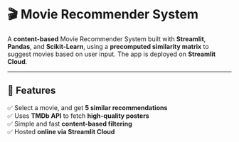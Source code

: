 # 🎬 Movie Recommender System



A **content-based** Movie Recommender System built with **Streamlit**, **Pandas**, and **Scikit-Learn**, using a **precomputed similarity matrix** to suggest movies based on user input. The app is deployed on **Streamlit Cloud**.

---

## 🚀 **Features**
✅ Select a movie, and get **5 similar recommendations**  
✅ Uses **TMDb API** to fetch **high-quality posters**  
✅ Simple and fast **content-based filtering**  
✅ Hosted **online via Streamlit Cloud**  

